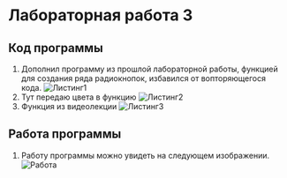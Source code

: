 # Лабораторная работа 3

## Код программы

1. Дополнил программу из прошлой лабораторной работы, функцией для создания ряда радиокнопок, избавился от вопторяющегося кода.
    ![Листинг1](https://i.ibb.co/JnVwtts/1.jpg)
2. Тут передаю цвета в функцию 
    ![Листинг2](https://i.ibb.co/ts6JcJj/2.jpg)
3. Функция из видеолекции 
    ![Листинг3](https://i.ibb.co/4RRyHx7/3.jpg)

## Работа программы
 
1. Работу программы можно увидеть на следующем изображении.
   ![Работа](https://i.ibb.co/RSWj2Dy/4.jpg)
